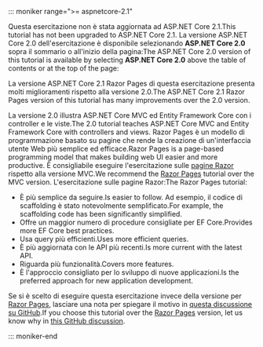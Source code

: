 ::: moniker range=">= aspnetcore-2.1"

<span data-ttu-id="53a0b-101">Questa esercitazione non è stata aggiornata ad ASP.NET Core 2.1.</span><span class="sxs-lookup"><span data-stu-id="53a0b-101">This tutorial has not been upgraded to ASP.NET Core 2.1.</span></span> <span data-ttu-id="53a0b-102">La versione ASP.NET Core 2.0 dell'esercitazione è disponibile selezionando **ASP.NET Core 2.0** sopra il sommario o all'inizio della pagina:</span><span class="sxs-lookup"><span data-stu-id="53a0b-102">The ASP.NET Core 2.0 version of this tutorial is available by selecting **ASP.NET Core 2.0** above the table of contents or at the top of the page:</span></span>

<span data-ttu-id="53a0b-103">La versione ASP.NET Core 2.1 Razor Pages di questa esercitazione presenta molti miglioramenti rispetto alla versione 2.0.</span><span class="sxs-lookup"><span data-stu-id="53a0b-103">The ASP.NET Core 2.1 Razor Pages version of this tutorial has many improvements over the 2.0 version.</span></span>

<span data-ttu-id="53a0b-104">La versione 2.0 illustra ASP.NET Core MVC ed Entity Framework Core con i controller e le viste.</span><span class="sxs-lookup"><span data-stu-id="53a0b-104">The 2.0 tutorial teaches ASP.NET Core MVC and Entity Framework Core with controllers and views.</span></span> <span data-ttu-id="53a0b-105">Razor Pages è un modello di programmazione basato su pagine che rende la creazione di un'interfaccia utente Web più semplice ed efficace.</span><span class="sxs-lookup"><span data-stu-id="53a0b-105">Razor Pages is a page-based programming model that makes building web UI easier and more productive.</span></span> <span data-ttu-id="53a0b-106">È consigliabile eseguire l'esercitazione sulle [pagine Razor](xref:data/ef-rp/intro) rispetto alla versione MVC.</span><span class="sxs-lookup"><span data-stu-id="53a0b-106">We recommend the [Razor Pages](xref:data/ef-rp/intro) tutorial over the MVC version.</span></span> <span data-ttu-id="53a0b-107">L'esercitazione sulle pagine Razor:</span><span class="sxs-lookup"><span data-stu-id="53a0b-107">The Razor Pages tutorial:</span></span>

* <span data-ttu-id="53a0b-108">È più semplice da seguire.</span><span class="sxs-lookup"><span data-stu-id="53a0b-108">Is easier to follow.</span></span> <span data-ttu-id="53a0b-109">Ad esempio, il codice di scaffolding è stato notevolmente semplificato.</span><span class="sxs-lookup"><span data-stu-id="53a0b-109">For example, the scaffolding code has been significantly simplified.</span></span>
* <span data-ttu-id="53a0b-110">Offre un maggior numero di procedure consigliate per EF Core.</span><span class="sxs-lookup"><span data-stu-id="53a0b-110">Provides more EF Core best practices.</span></span>
* <span data-ttu-id="53a0b-111">Usa query più efficienti.</span><span class="sxs-lookup"><span data-stu-id="53a0b-111">Uses more efficient queries.</span></span>
* <span data-ttu-id="53a0b-112">È più aggiornata con le API più recenti.</span><span class="sxs-lookup"><span data-stu-id="53a0b-112">Is more current with the latest API.</span></span>
* <span data-ttu-id="53a0b-113">Riguarda più funzionalità.</span><span class="sxs-lookup"><span data-stu-id="53a0b-113">Covers more features.</span></span>
* <span data-ttu-id="53a0b-114">È l'approccio consigliato per lo sviluppo di nuove applicazioni.</span><span class="sxs-lookup"><span data-stu-id="53a0b-114">Is the preferred approach for new application development.</span></span>

<span data-ttu-id="53a0b-115">Se si è scelto di eseguire questa esercitazione invece della versione per [Razor Pages](xref:data/ef-rp/intro), lasciare una nota per spiegare il motivo in [questa discussione su GitHub](https://github.com/aspnet/Docs/issues/6146).</span><span class="sxs-lookup"><span data-stu-id="53a0b-115">If you choose this tutorial over the [Razor Pages](xref:data/ef-rp/intro) version, let us know why in [this GitHub discussion](https://github.com/aspnet/Docs/issues/6146).</span></span>

::: moniker-end
